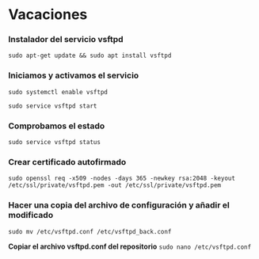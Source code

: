# Vacaciones

### Instalador del servicio vsftpd
`sudo apt-get update && sudo apt install vsftpd`

### Iniciamos y activamos el servicio
`sudo systemctl enable vsftpd`  
  
  
`sudo service vsftpd start`

### Comprobamos el estado
`sudo service vsftpd status`

### Crear certificado autofirmado
`sudo openssl req -x509 -nodes -days 365 -newkey rsa:2048 -keyout /etc/ssl/private/vsftpd.pem -out /etc/ssl/private/vsftpd.pem`

### Hacer una copia del archivo de configuración y añadir el modificado
`sudo mv /etc/vsftpd.conf /etc/vsftpd_back.conf`

**Copiar el archivo vsftpd.conf del repositorio**
`sudo nano /etc/vsftpd.conf`
